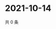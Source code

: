 # 2021-10-14

共 0 条

<!-- BEGIN WEIBO -->
<!-- 最后更新时间 Thu Oct 14 2021 03:11:03 GMT+0800 (China Standard Time) -->

<!-- END WEIBO -->
